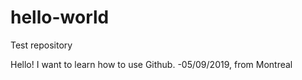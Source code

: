 # hello-world
Test repository

Hello! I want to learn how to use Github. -05/09/2019, from Montreal
